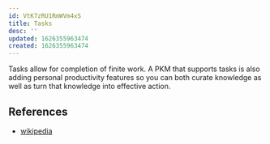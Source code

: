 ```yaml
---
id: VtK7zRU1RmWVm4xS
title: Tasks
desc: ''
updated: 1626355963474
created: 1626355963474
---
```


Tasks allow for completion of finite work. A PKM that supports tasks is also adding personal productivity features so you can both curate knowledge as well as turn that knowledge into effective action. 

## References
- [wikipedia](https://en.wikipedia.org/wiki/Task_(project_management))
